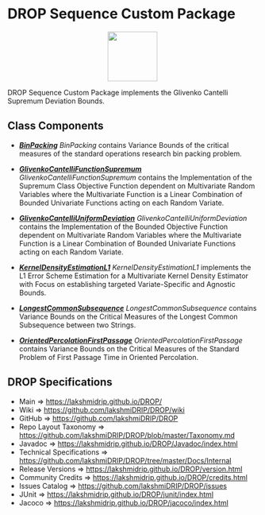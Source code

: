 # DROP Sequence Custom Package

<p align="center"><img src="https://github.com/lakshmiDRIP/DROP/blob/master/DRIP_Logo.gif?raw=true" width="100"></p>

DROP Sequence Custom Package implements the Glivenko Cantelli Supremum Deviation Bounds.


## Class Components

 * [***BinPacking***](https://github.com/lakshmiDRIP/DROP/tree/master/src/main/java/org/drip/sequence/custom/BinPacking.java)
 <i>BinPacking</i> contains Variance Bounds of the critical measures of the standard operations research bin
 packing problem.

 * [***GlivenkoCantelliFunctionSupremum***](https://github.com/lakshmiDRIP/DROP/tree/master/src/main/java/org/drip/sequence/custom/GlivenkoCantelliFunctionSupremum.java)
 <i>GlivenkoCantelliFunctionSupremum</i> contains the Implementation of the Supremum Class Objective Function
 dependent on Multivariate Random Variables where the Multivariate Function is a Linear Combination of
 Bounded Univariate Functions acting on each Random Variate.

 * [***GlivenkoCantelliUniformDeviation***](https://github.com/lakshmiDRIP/DROP/tree/master/src/main/java/org/drip/sequence/custom/GlivenkoCantelliUniformDeviation.java)
 <i>GlivenkoCantelliUniformDeviation</i> contains the Implementation of the Bounded Objective Function
 dependent on Multivariate Random Variables where the Multivariate Function is a Linear Combination of
 Bounded Univariate Functions acting on each Random Variate.

 * [***KernelDensityEstimationL1***](https://github.com/lakshmiDRIP/DROP/tree/master/src/main/java/org/drip/sequence/custom/KernelDensityEstimationL1.java)
 <i>KernelDensityEstimationL1</i> implements the L1 Error Scheme Estimation for a Multivariate Kernel Density
 Estimator with Focus on establishing targeted Variate-Specific and Agnostic Bounds.

 * [***LongestCommonSubsequence***](https://github.com/lakshmiDRIP/DROP/tree/master/src/main/java/org/drip/sequence/custom/LongestCommonSubsequence.java)
 <i>LongestCommonSubsequence</i> contains Variance Bounds on the Critical Measures of the Longest Common
 Subsequence between two Strings.

 * [***OrientedPercolationFirstPassage***](https://github.com/lakshmiDRIP/DROP/tree/master/src/main/java/org/drip/sequence/custom/OrientedPercolationFirstPassage.java)
 <i>OrientedPercolationFirstPassage</i> contains Variance Bounds on the Critical Measures of the Standard
 Problem of First Passage Time in Oriented Percolation.


## DROP Specifications

 * Main                     => https://lakshmidrip.github.io/DROP/
 * Wiki                     => https://github.com/lakshmiDRIP/DROP/wiki
 * GitHub                   => https://github.com/lakshmiDRIP/DROP
 * Repo Layout Taxonomy     => https://github.com/lakshmiDRIP/DROP/blob/master/Taxonomy.md
 * Javadoc                  => https://lakshmidrip.github.io/DROP/Javadoc/index.html
 * Technical Specifications => https://github.com/lakshmiDRIP/DROP/tree/master/Docs/Internal
 * Release Versions         => https://lakshmidrip.github.io/DROP/version.html
 * Community Credits        => https://lakshmidrip.github.io/DROP/credits.html
 * Issues Catalog           => https://github.com/lakshmiDRIP/DROP/issues
 * JUnit                    => https://lakshmidrip.github.io/DROP/junit/index.html
 * Jacoco                   => https://lakshmidrip.github.io/DROP/jacoco/index.html
